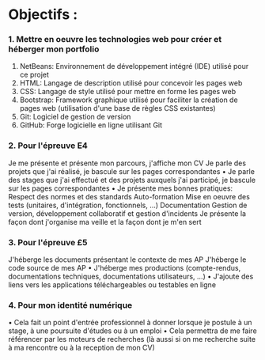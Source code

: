 # Objectifs :
### 1. Mettre en oeuvre les technologies web pour créer et héberger mon portfolio

1. NetBeans: Environnement de développement intégré (IDE) utilisé pour ce projet
2. HTML: Langage de description utilisé pour concevoir les pages web
3. CSS: Langage de style utilisé pour mettre en forme les pages web
4. Bootstrap: Framework graphique utilisé pour faciliter la création de pages web (utilisation d'une base de
règles CSS existantes) 
5. Git: Logiciel de gestion de version
5. GitHub: Forge logicielle en ligne utilisant Git

### 2. Pour l'épreuve E4
Je me présente et présente mon parcours, j'affiche mon CV
Je parle des projets que j'ai réalisé, je bascule sur les pages correspondantes
• Je parle des stages que j'ai effectué et des projets auxquels j'ai participé, je bascule sur les pages
correspondantes • Je présente mes bonnes pratiques:
Respect des normes et des standards
Auto-formation
Mise en oeuvre des tests (unitaires, d'intégration, fonctionnels, ...)
Documentation
Gestion de version, développement collaboratif et gestion d'incidents
Je présente la façon dont j'organise ma veille et la façon dont je m'en sert
### 3. Pour l'épreuve £5
J'héberge les documents présentant le contexte de mes AP
J'héberge le code source de mes AP
• J'héberge mes productions (compte-rendus, documentations techniques, documentations utilisateurs, ...)
• J'ajoute des liens vers les applications téléchargeables ou testables en ligne
### 4. Pour mon identité numérique
• Cela fait un point d'entrée professionnel à donner lorsque je postule à un stage, à une poursuite d'études ou à un emploi
• Cela permettra de me faire référencer par les moteurs de recherches (là aussi si on me recherche suite à ma rencontre ou à la reception de mon CV)
